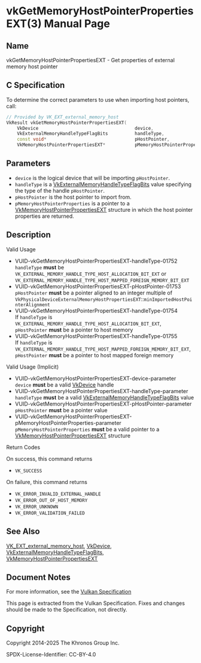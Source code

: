 # vkGetMemoryHostPointerPropertiesEXT(3) Manual Page

## Name

vkGetMemoryHostPointerPropertiesEXT - Get properties of external memory host pointer



## [](#_c_specification)C Specification

To determine the correct parameters to use when importing host pointers, call:

```c++
// Provided by VK_EXT_external_memory_host
VkResult vkGetMemoryHostPointerPropertiesEXT(
    VkDevice                                    device,
    VkExternalMemoryHandleTypeFlagBits          handleType,
    const void*                                 pHostPointer,
    VkMemoryHostPointerPropertiesEXT*           pMemoryHostPointerProperties);
```

## [](#_parameters)Parameters

- `device` is the logical device that will be importing `pHostPointer`.
- `handleType` is a [VkExternalMemoryHandleTypeFlagBits](https://registry.khronos.org/vulkan/specs/latest/man/html/VkExternalMemoryHandleTypeFlagBits.html) value specifying the type of the handle `pHostPointer`.
- `pHostPointer` is the host pointer to import from.
- `pMemoryHostPointerProperties` is a pointer to a [VkMemoryHostPointerPropertiesEXT](https://registry.khronos.org/vulkan/specs/latest/man/html/VkMemoryHostPointerPropertiesEXT.html) structure in which the host pointer properties are returned.

## [](#_description)Description

Valid Usage

- [](#VUID-vkGetMemoryHostPointerPropertiesEXT-handleType-01752)VUID-vkGetMemoryHostPointerPropertiesEXT-handleType-01752  
  `handleType` **must** be `VK_EXTERNAL_MEMORY_HANDLE_TYPE_HOST_ALLOCATION_BIT_EXT` or `VK_EXTERNAL_MEMORY_HANDLE_TYPE_HOST_MAPPED_FOREIGN_MEMORY_BIT_EXT`
- [](#VUID-vkGetMemoryHostPointerPropertiesEXT-pHostPointer-01753)VUID-vkGetMemoryHostPointerPropertiesEXT-pHostPointer-01753  
  `pHostPointer` **must** be a pointer aligned to an integer multiple of `VkPhysicalDeviceExternalMemoryHostPropertiesEXT`::`minImportedHostPointerAlignment`
- [](#VUID-vkGetMemoryHostPointerPropertiesEXT-handleType-01754)VUID-vkGetMemoryHostPointerPropertiesEXT-handleType-01754  
  If `handleType` is `VK_EXTERNAL_MEMORY_HANDLE_TYPE_HOST_ALLOCATION_BIT_EXT`, `pHostPointer` **must** be a pointer to host memory
- [](#VUID-vkGetMemoryHostPointerPropertiesEXT-handleType-01755)VUID-vkGetMemoryHostPointerPropertiesEXT-handleType-01755  
  If `handleType` is `VK_EXTERNAL_MEMORY_HANDLE_TYPE_HOST_MAPPED_FOREIGN_MEMORY_BIT_EXT`, `pHostPointer` **must** be a pointer to host mapped foreign memory

Valid Usage (Implicit)

- [](#VUID-vkGetMemoryHostPointerPropertiesEXT-device-parameter)VUID-vkGetMemoryHostPointerPropertiesEXT-device-parameter  
  `device` **must** be a valid [VkDevice](https://registry.khronos.org/vulkan/specs/latest/man/html/VkDevice.html) handle
- [](#VUID-vkGetMemoryHostPointerPropertiesEXT-handleType-parameter)VUID-vkGetMemoryHostPointerPropertiesEXT-handleType-parameter  
  `handleType` **must** be a valid [VkExternalMemoryHandleTypeFlagBits](https://registry.khronos.org/vulkan/specs/latest/man/html/VkExternalMemoryHandleTypeFlagBits.html) value
- [](#VUID-vkGetMemoryHostPointerPropertiesEXT-pHostPointer-parameter)VUID-vkGetMemoryHostPointerPropertiesEXT-pHostPointer-parameter  
  `pHostPointer` **must** be a pointer value
- [](#VUID-vkGetMemoryHostPointerPropertiesEXT-pMemoryHostPointerProperties-parameter)VUID-vkGetMemoryHostPointerPropertiesEXT-pMemoryHostPointerProperties-parameter  
  `pMemoryHostPointerProperties` **must** be a valid pointer to a [VkMemoryHostPointerPropertiesEXT](https://registry.khronos.org/vulkan/specs/latest/man/html/VkMemoryHostPointerPropertiesEXT.html) structure

Return Codes

On success, this command returns

- `VK_SUCCESS`

On failure, this command returns

- `VK_ERROR_INVALID_EXTERNAL_HANDLE`
- `VK_ERROR_OUT_OF_HOST_MEMORY`
- `VK_ERROR_UNKNOWN`
- `VK_ERROR_VALIDATION_FAILED`

## [](#_see_also)See Also

[VK\_EXT\_external\_memory\_host](https://registry.khronos.org/vulkan/specs/latest/man/html/VK_EXT_external_memory_host.html), [VkDevice](https://registry.khronos.org/vulkan/specs/latest/man/html/VkDevice.html), [VkExternalMemoryHandleTypeFlagBits](https://registry.khronos.org/vulkan/specs/latest/man/html/VkExternalMemoryHandleTypeFlagBits.html), [VkMemoryHostPointerPropertiesEXT](https://registry.khronos.org/vulkan/specs/latest/man/html/VkMemoryHostPointerPropertiesEXT.html)

## [](#_document_notes)Document Notes

For more information, see the [Vulkan Specification](https://registry.khronos.org/vulkan/specs/latest/html/vkspec.html#vkGetMemoryHostPointerPropertiesEXT)

This page is extracted from the Vulkan Specification. Fixes and changes should be made to the Specification, not directly.

## [](#_copyright)Copyright

Copyright 2014-2025 The Khronos Group Inc.

SPDX-License-Identifier: CC-BY-4.0